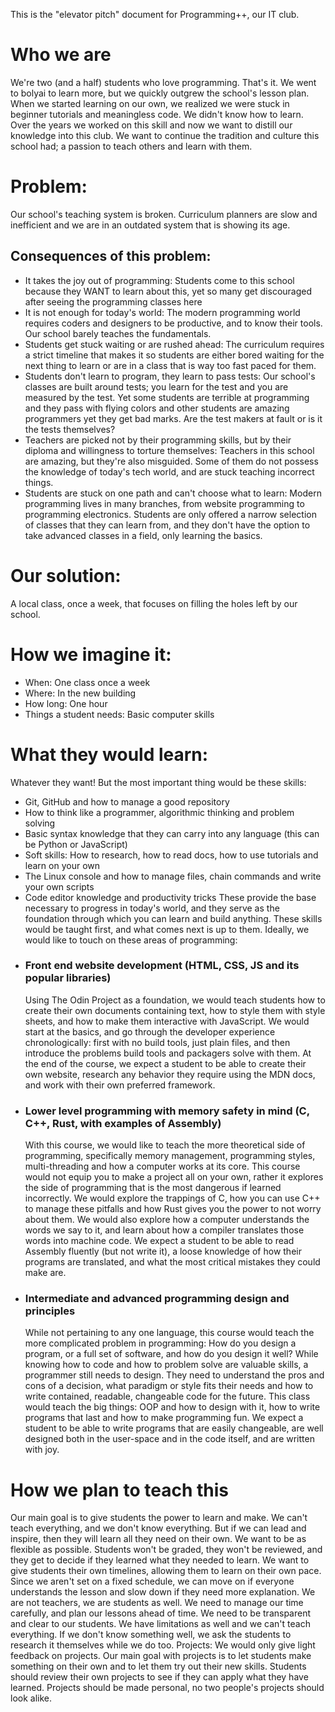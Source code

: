 This is the "elevator pitch" document for Programming++, our IT club.
# Who we are
We're two (and a half) students who love programming. That's it. We went to bolyai to learn more, but we quickly outgrew the school's lesson plan. When we started learning on our own, we realized we were stuck in beginner tutorials and meaningless code. We didn't know how to learn. Over the years we worked on this skill and now we want to distill our knowledge into this club. We want to continue the tradition and culture this school had; a passion to teach others and learn with them.
# Problem:
Our school's teaching system is broken. Curriculum planners are slow and inefficient and we are in an outdated system that is showing its age.
## Consequences of this problem:
- It takes the joy out of programming: Students come to this school because they WANT to learn about this, yet so many get discouraged after seeing the programming classes here
- It is not enough for today's world: The modern programming world requires coders and designers to be productive, and to know their tools. Our school barely teaches the fundamentals.
- Students get stuck waiting or are rushed ahead: The curriculum requires a strict timeline that makes it so students are either bored waiting for the next thing to learn or are in a class that is way too fast paced for them.
- Students don't learn to program, they learn to pass tests: Our school's classes are built around tests; you learn for the test and you are measured by the test. Yet some students are terrible at programming and they pass with flying colors and other students are amazing programmers yet they get bad marks. Are the test makers at fault or is it the tests themselves?
- Teachers are picked not by their programming skills, but by their diploma and willingness to torture themselves: Teachers in this school are amazing, but they're also misguided. Some of them do not possess the knowledge of today's tech world, and are stuck teaching incorrect things.
- Students are stuck on one path and can't choose what to learn: Modern programming lives in many branches, from website programming to programming electronics. Students are only offered a narrow selection of classes that they can learn from, and they don't have the option to take advanced classes in a field, only learning the basics.
# Our solution:
A local class, once a week, that focuses on filling the holes left by our school.
# How we imagine it:
- When: One class once a week
- Where: In the new building
- How long: One hour
- Things a student needs: Basic computer skills
# What they would learn:
Whatever they want! But the most important thing would be these skills:
- Git, GitHub and how to manage a good repository
- How to think like a programmer, algorithmic thinking and problem solving
- Basic syntax knowledge that they can carry into any language (this can be Python or JavaScript)
- Soft skills: How to research, how to read docs, how to use tutorials and learn on your own
- The Linux console and how to manage files, chain commands and write your own scripts
- Code editor knowledge and productivity tricks
These provide the base necessary to progress in today's world, and they serve as the foundation through which you can learn and build anything. These skills would be taught first, and what comes next is up to them. Ideally, we would like to touch on these areas of programming:
- ### Front end website development (HTML, CSS, JS and its popular libraries)
	Using The Odin Project as a foundation, we would teach students how to create their own documents containing text, how to style them with style sheets, and how to make them interactive with JavaScript. We would start at the basics, and go through the developer experience chronologically: first with no build tools, just plain files, and then introduce the problems build tools and packagers solve with them. At the end of the course, we expect a student to be able to create their own website, research any behavior they require using the MDN docs, and work with their own preferred framework.
- ### Lower level programming with memory safety in mind (C, C++, Rust, with examples of Assembly)
	With this course, we would like to teach the more theoretical side of programming, specifically memory management, programming styles, multi-threading and how a computer works at its core. This course would not equip you to make a project all on your own, rather it explores the side of programming that is the most dangerous if learned incorrectly. We would explore the trappings of C, how you can use C++ to manage these pitfalls and how Rust gives you the power to not worry about them. We would also explore how a computer understands the words we say to it, and learn about how a compiler translates those words into machine code. We expect a student to be able to read Assembly fluently (but not write it), a loose knowledge of how their programs are translated, and what the most critical mistakes they could make are.
- ### Intermediate and advanced programming design and principles
	While not pertaining to any one language, this course would teach the more complicated problem in programming: How do you design a program, or a full set of software, and how do you design it well? While knowing how to code and how to problem solve are valuable skills, a programmer still needs to design. They need to understand the pros and cons of a decision, what paradigm or style fits their needs and how to write contained, readable, changeable code for the future. This class would teach the big things: OOP and how to design with it, how to write programs that last and how to make programming fun. We expect a student to be able to write programs that are easily changeable, are well designed both in the user-space and in the code itself, and are written with joy.
# How we plan to teach this
Our main goal is to give students the power to learn and make. We can't teach everything, and we don't know everything. But if we can lead and inspire, then they will learn all they need on their own. 
We want to be as flexible as possible. Students won't be graded, they won't be reviewed, and they get to decide if they learned what they needed to learn. We want to give students their own timelines, allowing them to learn on their own pace. Since we aren't set on a fixed schedule, we can move on if everyone understands the lesson and slow down if they need more explanation. 
We are not teachers, we are students as well. We need to manage our time carefully, and plan our lessons ahead of time. 
We need to be transparent and clear to our students. We have limitations as well and we can't teach everything. If we don't know something well, we ask the students to research it themselves while we do too.
Projects: We would only give light feedback on projects. Our main goal with projects is to let students make something on their own and to let them try out their new skills. Students should review their own projects to see if they can apply what they have learned. Projects should be made personal, no two people's projects should look alike.

